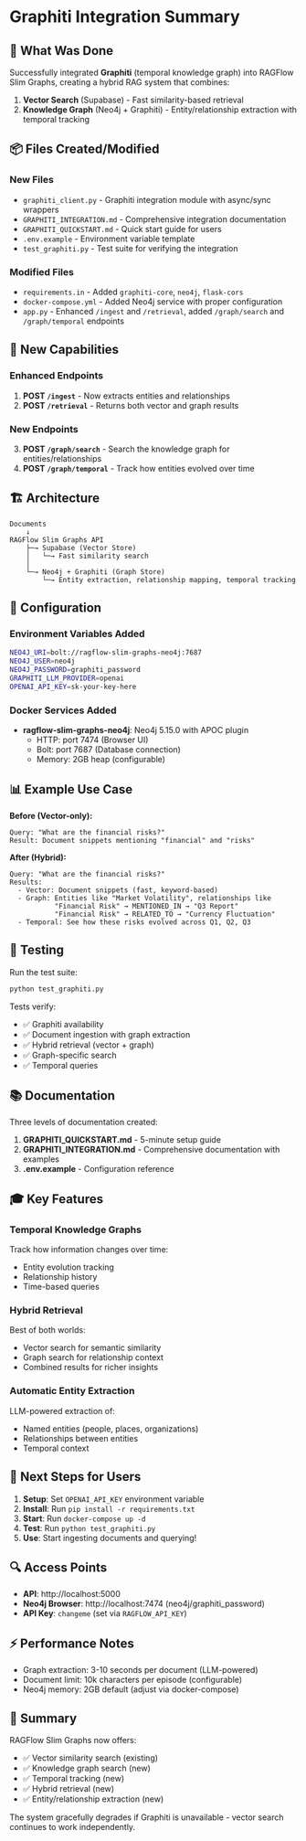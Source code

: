 # Graphiti Integration Summary

## 🎯 What Was Done

Successfully integrated **Graphiti** (temporal knowledge graph) into RAGFlow Slim Graphs, creating a hybrid RAG system that combines:

1. **Vector Search** (Supabase) - Fast similarity-based retrieval
2. **Knowledge Graph** (Neo4j + Graphiti) - Entity/relationship extraction with temporal tracking

## 📦 Files Created/Modified

### New Files
- `graphiti_client.py` - Graphiti integration module with async/sync wrappers
- `GRAPHITI_INTEGRATION.md` - Comprehensive integration documentation
- `GRAPHITI_QUICKSTART.md` - Quick start guide for users
- `.env.example` - Environment variable template
- `test_graphiti.py` - Test suite for verifying the integration

### Modified Files
- `requirements.in` - Added `graphiti-core`, `neo4j`, `flask-cors`
- `docker-compose.yml` - Added Neo4j service with proper configuration
- `app.py` - Enhanced `/ingest` and `/retrieval`, added `/graph/search` and `/graph/temporal` endpoints

## 🚀 New Capabilities

### Enhanced Endpoints

1. **POST `/ingest`** - Now extracts entities and relationships
2. **POST `/retrieval`** - Returns both vector and graph results

### New Endpoints

3. **POST `/graph/search`** - Search the knowledge graph for entities/relationships
4. **POST `/graph/temporal`** - Track how entities evolved over time

## 🏗️ Architecture

```
Documents
    ↓
RAGFlow Slim Graphs API
    ├─→ Supabase (Vector Store)
    │   └─→ Fast similarity search
    │
    └─→ Neo4j + Graphiti (Graph Store)
        └─→ Entity extraction, relationship mapping, temporal tracking
```

## 🔧 Configuration

### Environment Variables Added
```bash
NEO4J_URI=bolt://ragflow-slim-graphs-neo4j:7687
NEO4J_USER=neo4j
NEO4J_PASSWORD=graphiti_password
GRAPHITI_LLM_PROVIDER=openai
OPENAI_API_KEY=sk-your-key-here
```

### Docker Services Added
- **ragflow-slim-graphs-neo4j**: Neo4j 5.15.0 with APOC plugin
  - HTTP: port 7474 (Browser UI)
  - Bolt: port 7687 (Database connection)
  - Memory: 2GB heap (configurable)

## 📊 Example Use Case

**Before (Vector-only):**
```
Query: "What are the financial risks?"
Result: Document snippets mentioning "financial" and "risks"
```

**After (Hybrid):**
```
Query: "What are the financial risks?"
Results:
  - Vector: Document snippets (fast, keyword-based)
  - Graph: Entities like "Market Volatility", relationships like 
           "Financial Risk" → MENTIONED_IN → "Q3 Report"
           "Financial Risk" → RELATED_TO → "Currency Fluctuation"
  - Temporal: See how these risks evolved across Q1, Q2, Q3
```

## 🧪 Testing

Run the test suite:
```bash
python test_graphiti.py
```

Tests verify:
- ✅ Graphiti availability
- ✅ Document ingestion with graph extraction
- ✅ Hybrid retrieval (vector + graph)
- ✅ Graph-specific search
- ✅ Temporal queries

## 📚 Documentation

Three levels of documentation created:

1. **GRAPHITI_QUICKSTART.md** - 5-minute setup guide
2. **GRAPHITI_INTEGRATION.md** - Comprehensive documentation with examples
3. **.env.example** - Configuration reference

## 🎓 Key Features

### Temporal Knowledge Graphs
Track how information changes over time:
- Entity evolution tracking
- Relationship history
- Time-based queries

### Hybrid Retrieval
Best of both worlds:
- Vector search for semantic similarity
- Graph search for relationship context
- Combined results for richer insights

### Automatic Entity Extraction
LLM-powered extraction of:
- Named entities (people, places, organizations)
- Relationships between entities
- Temporal context

## 🚦 Next Steps for Users

1. **Setup**: Set `OPENAI_API_KEY` environment variable
2. **Install**: Run `pip install -r requirements.txt`
3. **Start**: Run `docker-compose up -d`
4. **Test**: Run `python test_graphiti.py`
5. **Use**: Start ingesting documents and querying!

## 🔍 Access Points

- **API**: http://localhost:5000
- **Neo4j Browser**: http://localhost:7474 (neo4j/graphiti_password)
- **API Key**: `changeme` (set via `RAGFLOW_API_KEY`)

## ⚡ Performance Notes

- Graph extraction: 3-10 seconds per document (LLM-powered)
- Document limit: 10k characters per episode (configurable)
- Neo4j memory: 2GB default (adjust via docker-compose)

## 🎉 Summary

RAGFlow Slim Graphs now offers:
- ✅ Vector similarity search (existing)
- ✅ Knowledge graph search (new)
- ✅ Temporal tracking (new)
- ✅ Hybrid retrieval (new)
- ✅ Entity/relationship extraction (new)

The system gracefully degrades if Graphiti is unavailable - vector search continues to work independently.
